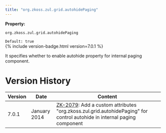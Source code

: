 ```yaml
---
title: "org.zkoss.zul.grid.autohidePaging"
---
```


**Property:**

`org.zkoss.zul.grid.autohidePaging`

`Default: true`  
{% include version-badge.html version=7.0.1 %}

It specifies whether to enable autohide property for internal paging
component.

# Version History

| Version | Date         | Content                                                                                                                                                           |
|---------|--------------|-------------------------------------------------------------------------------------------------------------------------------------------------------------------|
| 7.0.1   | January 2014 | [ZK-2079](http://tracker.zkoss.org/browse/ZK-2079): Add a custom attributes "org.zkoss.zul.grid.autohidePaging" for control autohide in internal paging component |

